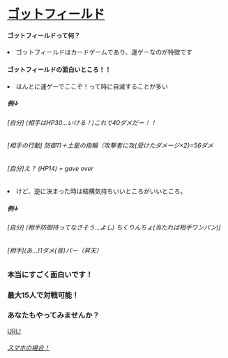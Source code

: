 
<!DOCTYPE html>
<html>
<title>
ゴットフィールドってなーに？
</title>
<u>
<h1>
ゴットフィールド
</h1>
</u>
<h4>
ゴットフィールドって何？
</h4>
<div class=setumei>
<li>
ゴットフィールドはカードゲームであり、運ゲーなのが特徴です
</li>
</div>
<h4>
ゴットフィールドの面白いところ！！
</h4>
<li>
ほんとに運ゲーでここぞ！って時に自滅することが多い
</li>
<h5>
例↓
</h5>
<h6>
[自分] (相手はHP30...いける！)これで40ダメだー！！
</h6>
<h6>
[相手の行動] 防御11＋土星の指輪（攻撃者に攻{受けたダメージ×2}=56ダメ
</h6>
<h6>
[自分]え？ (HP14) = gave over 
</h6>
<li>
けど、逆に決まった時は結構気持ちいいところがいいところ。
</li>
<h5>
例↓
</h5>
<h6>
[自分] (相手防御持ってなさそう...よし) ちくりんちょ(当たれば相手ワンパン)]
</h6>
<h6>
[相手](あ...)1ダメ{音}パー（昇天）
</h6>
<h3>本当にすごく面白いです！
</h3>
<h3>
最大15人で対戦可能！
</h3>
<h3>
あなたもやってみませんか？
</h3
<h4>
<a href=https://godfield.net/>
URL!
</a>
<a href=https://apps.apple.com/jp/app/%E3%82%B4%E3%83%83%E3%83%89%E3%83%95%E3%82%A3%E3%83%BC%E3%83%AB%E3%83%89/id1536427424>
<h6>
スマホの場合！
</h6>
</a>
</h4>
</html>

